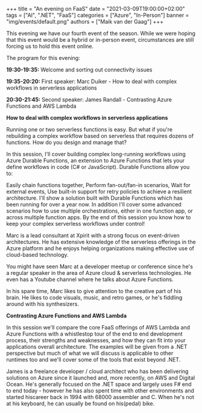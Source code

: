 +++
title = "An evening on FaaS"
date = "2021-03-09T19:00:00+02:00"
tags = ["AI", ".NET", "FaaS"]
categories = ["Azure", "In-Person"]
banner = "img/events/default.png"
authors = ["Maik van der Gaag"]
+++

This evening we have our fourth event of the season. While we were hoping that this event would be a hybrid or in-person event, circumstances are still forcing us to hold this event online.

The program for this evening:

**19:30-19:35:** Welcome and sorting out connectivity issues

**19:35-20:20:** First speaker: Marc Duiker - How to deal with complex workflows in serverless applications

**20:30-21:45:** Second speaker: James Randall - Contrasting Azure Functions and AWS Lambda


**How to deal with complex workflows in serverless applications**

Running one or two serverless functions is easy. But what if you're rebuilding a complex workflow based on serverless that requires dozens of functions. How do you design and manage that?

In this session, I'll cover building complex long-running workflows using Azure Durable Functions, an extension to Azure Functions that lets your define workflows in code (C# or JavaScript). Durable Functions allow you to:

Easily chain functions together,
Perform fan-out/fan-in scenarios,
Wait for external events,
Use built-in support for retry policies to achieve a resilient architecture.
I'll show a solution built with Durable Functions which has been running for over a year now. In addition I'll cover some advanced scenarios how to use multiple orchestrations, either in one function app, or across multiple function apps. By the end of this session you know how to keep your complex serverless workflows under control!

Marc is a lead consultant at Xpirit with a strong focus on event-driven architectures. He has extensive knowledge of the serverless offerings in the Azure platform and he enjoys helping organizations making effective use of cloud-based technology.

You might have seen Marc at a developer meetup or conference since he's a regular speaker in the area of Azure cloud & serverless technologies. He even has a Youtube channel where he talks about Azure Functions.

In his spare time, Marc likes to give attention to the creative part of his brain. He likes to code visuals, music, and retro games, or he's fiddling around with his synthesizers.

**Contrasting Azure Functions and AWS Lambda**

In this session we'll compare the core FaaS offerings of AWS Lambda and Azure Functions with a whistlestop tour of the end to end development process, their strengths and weaknesses, and how they can fit into your applications overall architecture. The examples will be given from a .NET perspective but much of what we will discuss is applicable to other runtimes too and we'll cover some of the tools that exist beyond .NET.

James is a freelance developer / cloud architect who has been delivering solutions on Azure since it launched and, more recently, on AWS and Digital Ocean. He's generally focused on the .NET space and largely uses F# end to end today - however he has also spent time with other environments and started hiscareer back in 1994 with 68000 assembler and C. When he's not at his keyboard, he can usually be found on his(pedal) bike.